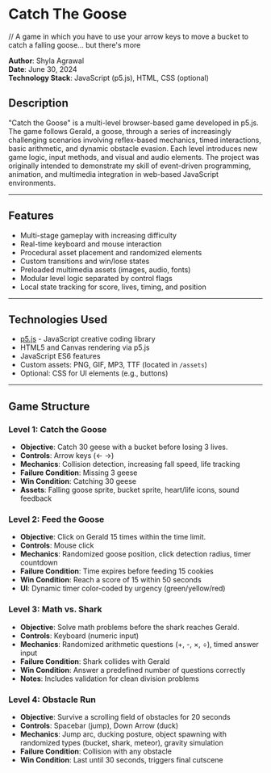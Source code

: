 # Catch The Goose
// A game in which you have to use your arrow keys to move a bucket to catch a falling goose... but there's more

**Author**: Shyla Agrawal  
**Date**: June 30, 2024  
**Technology Stack**: JavaScript (p5.js), HTML, CSS (optional)

## Description
"Catch the Goose" is a multi-level browser-based game developed in p5.js. The game follows Gerald, a goose, through a series of 
increasingly challenging scenarios involving reflex-based mechanics, timed interactions, basic arithmetic, and dynamic obstacle 
evasion. Each level introduces new game logic, input methods, and visual and audio elements. The project was originally intended to 
demonstrate my skill of event-driven programming, animation, and multimedia integration in web-based JavaScript environments.

---

## Features
- Multi-stage gameplay with increasing difficulty
- Real-time keyboard and mouse interaction
- Procedural asset placement and randomized elements
- Custom transitions and win/lose states
- Preloaded multimedia assets (images, audio, fonts)
- Modular level logic separated by control flags
- Local state tracking for score, lives, timing, and position

---

## Technologies Used

- [p5.js](https://p5js.org/) - JavaScript creative coding library
- HTML5 and Canvas rendering via p5.js
- JavaScript ES6 features
- Custom assets: PNG, GIF, MP3, TTF (located in `/assets`)
- Optional: CSS for UI elements (e.g., buttons)

---

## Game Structure

### Level 1: Catch the Goose
- **Objective**: Catch 30 geese with a bucket before losing 3 lives.
- **Controls**: Arrow keys (← →)
- **Mechanics**: Collision detection, increasing fall speed, life tracking
- **Failure Condition**: Missing 3 geese
- **Win Condition**: Catching 30 geese
- **Assets**: Falling goose sprite, bucket sprite, heart/life icons, sound feedback

### Level 2: Feed the Goose
- **Objective**: Click on Gerald 15 times within the time limit.
- **Controls**: Mouse click
- **Mechanics**: Randomized goose position, click detection radius, timer countdown
- **Failure Condition**: Time expires before feeding 15 cookies
- **Win Condition**: Reach a score of 15 within 50 seconds
- **UI**: Dynamic timer color-coded by urgency (green/yellow/red)

### Level 3: Math vs. Shark
- **Objective**: Solve math problems before the shark reaches Gerald.
- **Controls**: Keyboard (numeric input)
- **Mechanics**: Randomized arithmetic questions (+, -, ×, ÷), timed answer input
- **Failure Condition**: Shark collides with Gerald
- **Win Condition**: Answer a predefined number of questions correctly 
- **Notes**: Includes validation for clean division problems

### Level 4: Obstacle Run
- **Objective**: Survive a scrolling field of obstacles for 20 seconds
- **Controls**: Spacebar (jump), Down Arrow (duck)
- **Mechanics**: Jump arc, ducking posture, object spawning with randomized types (bucket, shark, meteor), gravity simulation
- **Failure Condition**: Collision with any obstacle
- **Win Condition**: Last until 30 seconds, triggers final cutscene
